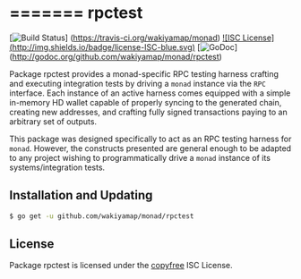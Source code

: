 =======
rpctest
=======

[![Build Status](http://img.shields.io/travis/wakiyamap/monad.svg)]
(https://travis-ci.org/wakiyamap/monad) [![ISC License]
(http://img.shields.io/badge/license-ISC-blue.svg)](http://copyfree.org)
[![GoDoc](https://img.shields.io/badge/godoc-reference-blue.svg)]
(http://godoc.org/github.com/wakiyamap/monad/rpctest)

Package rpctest provides a monad-specific RPC testing harness crafting and
executing integration tests by driving a `monad` instance via the `RPC`
interface. Each instance of an active harness comes equipped with a simple
in-memory HD wallet capable of properly syncing to the generated chain,
creating new addresses, and crafting fully signed transactions paying to an
arbitrary set of outputs. 

This package was designed specifically to act as an RPC testing harness for
`monad`. However, the constructs presented are general enough to be adapted to
any project wishing to programmatically drive a `monad` instance of its
systems/integration tests. 

## Installation and Updating

```bash
$ go get -u github.com/wakiyamap/monad/rpctest
```

## License


Package rpctest is licensed under the [copyfree](http://copyfree.org) ISC
License.
